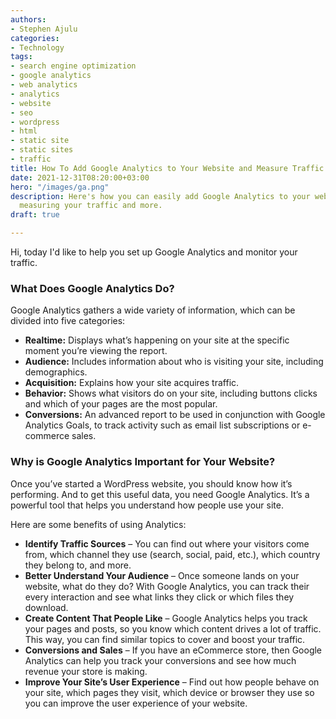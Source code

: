 ```yaml
---
authors:
- Stephen Ajulu
categories:
- Technology
tags:
- search engine optimization
- google analytics
- web analytics
- analytics
- website
- seo
- wordpress
- html
- static site
- static sites
- traffic
title: How To Add Google Analytics to Your Website and Measure Traffic
date: 2021-12-31T08:20:00+03:00
hero: "/images/ga.png"
description: Here's how you can easily add Google Analytics to your website and start
  measuring your traffic and more.
draft: true

---
```

Hi, today I'd like to help you set up Google Analytics and monitor your traffic.

### What Does Google Analytics Do?

Google Analytics gathers a wide variety of information, which can be divided into five categories:

* **Realtime:** Displays what’s happening on your site at the specific moment you’re viewing the report.
* **Audience:** Includes information about who is visiting your site, including demographics.
* **Acquisition:** Explains how your site acquires traffic.
* **Behavior:** Shows what visitors do on your site, including buttons clicks and which of your pages are the most popular.
* **Conversions:** An advanced report to be used in conjunction with Google Analytics Goals, to track activity such as email list subscriptions or e-commerce sales.

### Why is Google Analytics Important for Your Website?

Once you’ve started a WordPress website, you should know how it’s performing. And to get this useful data, you need Google Analytics. It’s a powerful tool that helps you understand how people use your site.

Here are some benefits of using Analytics:

* **Identify Traffic Sources** – You can find out where your visitors come from, which channel they use (search, social, paid, etc.), which country they belong to, and more.
* **Better Understand Your Audience** – Once someone lands on your website, what do they do? With Google Analytics, you can track their every interaction and see what links they click or which files they download.
* **Create Content That People Like** – Google Analytics helps you track your pages and posts, so you know which content drives a lot of traffic. This way, you can find similar topics to cover and boost your traffic.
* **Conversions and Sales** – If you have an eCommerce store, then Google Analytics can help you track your conversions and see how much revenue your store is making.
* **Improve Your Site’s User Experience** – Find out how people behave on your site, which pages they visit, which device or browser they use so you can improve the user experience of your website.